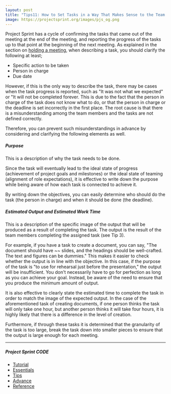 ```yaml
---
layout: post
title: "Tips11: How to Set Tasks in a Way That Makes Sense to the Team and Is Efficient"
image: https://projectsprint.org/images/pjs_og.png
---
```


Project Sprint has a cycle of confirming the tasks that came out of the meeting at the end of the meeting, and reporting the progress of the tasks up to that point at the beginning of the next meeting. As explained in the section on [holding a meeting](../tutorial/section3-2.md), when describing a task, you should clarify the following at least;
  - Specific action to be taken
  - Person in charge
  - Due date

However, if this is the only way to describe the task, there may be cases when the task progress is reported, such as "It was not what we expected" or "It will not be completed forever. This is due to the fact that the person in charge of the task does not know what to do, or that the person in charge or the deadline is set incorrectly in the first place. The root cause is that there is a misunderstanding among the team members and the tasks are not defined correctly.

Therefore, you can prevent such misunderstandings in advance by considering and clarifying the following elements as well.

##### Purpose
This is a description of why the task needs to be done.

Since the task will eventually lead to the ideal state of progress (achievement of project goals and milestones) or the ideal state of teaming (alignment of role expectations), it is effective to write down the purpose while being aware of how each task is connected to achieve it.

By writing down the objectives, you can easily determine who should do the task (the person in charge) and when it should be done (the deadline).

##### Estimated Output and Estimated Work Time
This is a description of the specific image of the output that will be produced as a result of completing the task. The output is the result of the team members completing the assigned task (see Tip 3).

For example, if you have a task to create a document, you can say, "The document should have ~~ slides, and the headings should be well-crafted. The text and figures can be dummies." This makes it easier to check whether the output is in line with the objective. In this case, if the purpose of the task is "to use for rehearsal just before the presentation," the output will be insufficient. You don't necessarily have to go for perfection as long as you can achieve your goal. Instead, be aware of the need to ensure that you produce the minimum amount of output.

It is also effective to clearly state the estimated time to complete the task in order to match the image of the expected output. In the case of the aforementioned task of creating documents, if one person thinks the task will only take one hour, but another person thinks it will take four hours, it is highly likely that there is a difference in the level of creation.

Furthermore, if through these tasks it is determined that the granularity of the task is too large, break the task down into smaller pieces to ensure that the output is large enough for each meeting.

---

##### Project Sprint CODE
- [Tutorial](../tutorial/index.md)
- [Essentials](../essentials.md)
- [Tips](../tips/index.md)
- [Advance](../advance.md)
- [Reference](../reference.md)
